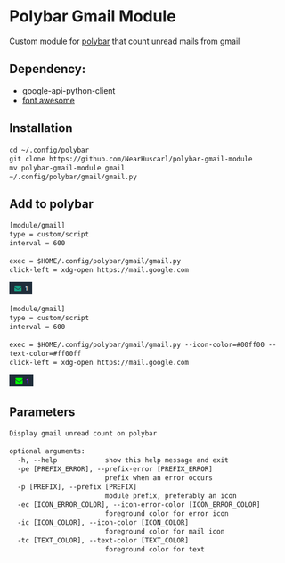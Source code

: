 # Polybar Gmail Module
Custom module for [polybar](https://github.com/jaagr/polybar) that count unread mails from gmail

## Dependency:
* google-api-python-client
* [font awesome](https://github.com/FortAwesome/Font-Awesome)

## Installation
```
cd ~/.config/polybar
git clone https://github.com/NearHuscarl/polybar-gmail-module
mv polybar-gmail-module gmail
~/.config/polybar/gmail/gmail.py
```

## Add to polybar

```
[module/gmail]
type = custom/script
interval = 600

exec = $HOME/.config/polybar/gmail/gmail.py
click-left = xdg-open https://mail.google.com
```
![default color](https://raw.githubusercontent.com/NearHuscarl/polybar-gmail-module/master/screenshot/default.png)

```
[module/gmail]
type = custom/script
interval = 600

exec = $HOME/.config/polybar/gmail/gmail.py --icon-color=#00ff00 --text-color=#ff00ff
click-left = xdg-open https://mail.google.com
```
![custom color](https://raw.githubusercontent.com/NearHuscarl/polybar-gmail-module/master/screenshot/custom.png)

## Parameters
```
Display gmail unread count on polybar

optional arguments:
  -h, --help            show this help message and exit
  -pe [PREFIX_ERROR], --prefix-error [PREFIX_ERROR]
                        prefix when an error occurs
  -p [PREFIX], --prefix [PREFIX]
                        module prefix, preferably an icon
  -ec [ICON_ERROR_COLOR], --icon-error-color [ICON_ERROR_COLOR]
                        foreground color for error icon
  -ic [ICON_COLOR], --icon-color [ICON_COLOR]
                        foreground color for mail icon
  -tc [TEXT_COLOR], --text-color [TEXT_COLOR]
                        foreground color for text
```
